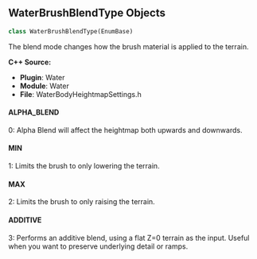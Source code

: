## WaterBrushBlendType Objects

```python
class WaterBrushBlendType(EnumBase)
```

The blend mode changes how the brush material is applied to the terrain.

**C++ Source:**

- **Plugin**: Water
- **Module**: Water
- **File**: WaterBodyHeightmapSettings.h

<a id="unreal.WaterBrushBlendType.ALPHA_BLEND"></a>

#### ALPHA_BLEND

0: Alpha Blend will affect the heightmap both upwards and downwards.

<a id="unreal.WaterBrushBlendType.MIN"></a>

#### MIN

1: Limits the brush to only lowering the terrain.

<a id="unreal.WaterBrushBlendType.MAX"></a>

#### MAX

2: Limits the brush to only raising the terrain.

<a id="unreal.WaterBrushBlendType.ADDITIVE"></a>

#### ADDITIVE

3: Performs an additive blend, using a flat Z=0 terrain as the input. Useful when you want to preserve underlying detail or ramps.

<a id="unreal.WaterBodyType"></a>